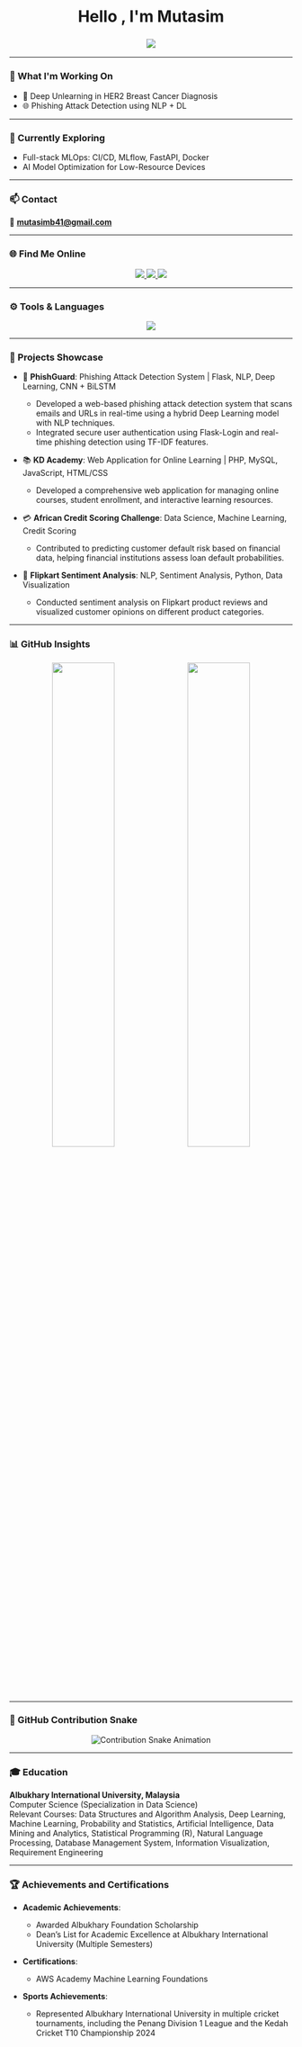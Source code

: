 <h1 align="center">Hello , I'm Mutasim</h1>

<h3 align="center">
  <img src="https://readme-typing-svg.demolab.com?font=Fira+Code&pause=2000&width=500&height=50&center=true&vCenter=true&color=4DB6AC&lines=Final+Year+Data+Science+Student;ML+Model+Trainer+%7C+AI+Researcher;Exploring+MLOps+%7C+Model+Deployment" />
</h3>

---

### 🔭 What I'm Working On
- 🧬 Deep Unlearning in HER2 Breast Cancer Diagnosis
- 🌐 Phishing Attack Detection using NLP + DL

---

### 🌱 Currently Exploring
- Full-stack MLOps: CI/CD, MLflow, FastAPI, Docker
- AI Model Optimization for Low-Resource Devices

---

### 📫 Contact
📧 **mutasimb41@gmail.com**

---

### 🌐 Find Me Online
<p align="center">
  <a href="https://www.linkedin.com/in/mutasimb41/" target="_blank">
    <img src="https://img.shields.io/badge/LinkedIn-blue?logo=linkedin&logoColor=white" />
  </a>
  <a href="https://www.kaggle.com/mutasimb412" target="_blank">
    <img src="https://img.shields.io/badge/Kaggle-blue?logo=kaggle&logoColor=white" />
  </a>
  <a href="https://github.com/Mutasimb41/Profile" target="_blank">
    <img src="https://img.shields.io/badge/GitHub-333?logo=github&logoColor=white" />
  </a>
</p>

---

### ⚙️ Tools & Languages
<div align="center">
  <img src="https://skillicons.dev/icons?i=python,pytorch,tensorflow,java,c,git,mysql,opencv,scikit-learn,seaborn,docker" />
</div>

---

### 💼 Projects Showcase
- 🧠 **PhishGuard**: Phishing Attack Detection System | Flask, NLP, Deep Learning, CNN + BiLSTM
  - Developed a web-based phishing attack detection system that scans emails and URLs in real-time using a hybrid Deep Learning model with NLP techniques.
  - Integrated secure user authentication using Flask-Login and real-time phishing detection using TF-IDF features.
  
- 📚 **KD Academy**: Web Application for Online Learning | PHP, MySQL, JavaScript, HTML/CSS
  - Developed a comprehensive web application for managing online courses, student enrollment, and interactive learning resources.
  
- 💳 **African Credit Scoring Challenge**: Data Science, Machine Learning, Credit Scoring
  - Contributed to predicting customer default risk based on financial data, helping financial institutions assess loan default probabilities.

- 💬 **Flipkart Sentiment Analysis**: NLP, Sentiment Analysis, Python, Data Visualization
  - Conducted sentiment analysis on Flipkart product reviews and visualized customer opinions on different product categories.

---

### 📊 GitHub Insights
<p align="center">
  <img src="https://github-readme-stats.vercel.app/api?username=Mutasimb41&show_icons=true&theme=radical" width="47%" />
  <img src="https://github-readme-stats.vercel.app/api/top-langs/?username=Mutasimb41&layout=compact&theme=radical" width="47%" />
</p>

---

### 🐍 GitHub Contribution Snake
<p align="center"> <img src="https://raw.githubusercontent.com/Mutasimb41/Mutasimb41/output/github-contribution-grid-snake.svg" alt="Contribution Snake Animation" /> </p>

---

### 🎓 Education
**Albukhary International University, Malaysia**  
Computer Science (Specialization in Data Science)  
Relevant Courses: Data Structures and Algorithm Analysis, Deep Learning, Machine Learning, Probability and Statistics, Artificial Intelligence, Data Mining and Analytics, Statistical Programming (R), Natural Language Processing, Database Management System, Information Visualization, Requirement Engineering

---

### 🏆 Achievements and Certifications
- **Academic Achievements**:  
  - Awarded Albukhary Foundation Scholarship  
  - Dean’s List for Academic Excellence at Albukhary International University (Multiple Semesters)

- **Certifications**:  
  - AWS Academy Machine Learning Foundations

- **Sports Achievements**:  
  - Represented Albukhary International University in multiple cricket tournaments, including the Penang Division 1 League and the Kedah Cricket T10 Championship 2024
